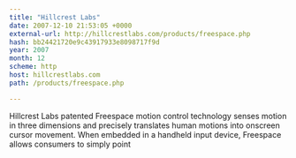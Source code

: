 ```yaml
---
title: "Hillcrest Labs"
date: 2007-12-10 21:53:05 +0000
external-url: http://hillcrestlabs.com/products/freespace.php
hash: bb24421720e9c43917933e8098717f9d
year: 2007
month: 12
scheme: http
host: hillcrestlabs.com
path: /products/freespace.php

---
```


Hillcrest Labs patented Freespace motion control technology senses motion in three dimensions and precisely translates human motions into onscreen cursor movement.  When embedded in a handheld input device, Freespace allows consumers to simply point
